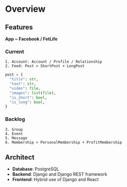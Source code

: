 # Overview

## Features

**App ~ Facebook / FetLife**

### Current

```
1. Account: Account / Profile / Relationship
2. Feed: Post > ShortPost + LongPost
```

```py
post = {
  "title": str,
  "text": str,
  "video": file,
  "images": list(file),
  "is_short": bool,
  "is_long": bool,
}
```

### Backlog

```
3. Group
4. Event
5. Message
6. Membership > PersonalMembership + ProfitMembership
```

## Architect

* **Database**: PostgreSQL
* **Backend**: Django and Django REST framework
* **Frontend**: Hybrid use of Django and React
